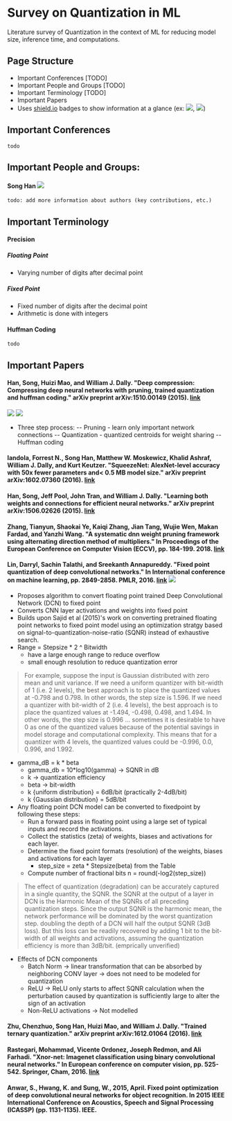 # Survey on Quantization in ML

Literature survey of Quantization in the context of ML for reducing model size, inference time, and computations.

## Page Structure
- Important Conferences [TODO]
- Important People and Groups [TODO]
- Important Terminology [TODO]
- Important Papers
- Uses [shield.io](https://shields.io/) badges to show information at a glance (ex: ![](https://img.shields.io/badge/impact--factor-33.49-purple), ![](https://img.shields.io/badge/type-hardware-orange.svg))

## Important Conferences

```
todo
```
<!-- 
### NeurIPS  ![](https://img.shields.io/badge/impact--factor-33.49-purple)
- Neural Information Processing Systems
- Dec 6, 2021 - Dec 14, 2021 - Online
- Premier machine learning conference
 -->

## Important People and Groups:

#### Song Han [![](https://img.shields.io/badge/h--index-40-blue.svg)](https://scholar.google.com/citations?user=E0iCaa4AAAAJ&hl=en&oi=ao)

```
todo: add more information about authors (key contributions, etc.)
```
## Important Terminology

#### Precision
##### Floating Point
- Varying number of digits after decimal point
##### Fixed Point
- Fixed number of digits after the decimal point
- Arithmetic is done with integers

#### Huffman Coding

```
todo
```
<!-- ### Attack types based on DNN model knowledge
#### White-box attacks
#### Black-box attacks

### Types based on attack setting
#### Theoretical
#### Digital (usually against image classifiers)
#### Simulation
#### Physical -->

## Important Papers

#### Han, Song, Huizi Mao, and William J. Dally. "Deep compression: Compressing deep neural networks with pruning, trained quantization and huffman coding." arXiv preprint arXiv:1510.00149 (2015). [link](https://arxiv.org/pdf/1510.00149.pdf) 
![](https://img.shields.io/badge/dataset-ImageNet-orange.svg) ![](https://img.shields.io/badge/models-AlexNet_|_VGG--16-green.svg) 
- Three step process:
-- Pruning - learn only important network connections
-- Quantization - quantized centroids for weight sharing
-- Huffman coding

#### Iandola, Forrest N., Song Han, Matthew W. Moskewicz, Khalid Ashraf, William J. Dally, and Kurt Keutzer. "SqueezeNet: AlexNet-level accuracy with 50x fewer parameters and< 0.5 MB model size." arXiv preprint arXiv:1602.07360 (2016). [link](https://arxiv.org/pdf/1602.07360.pdf)

#### Han, Song, Jeff Pool, John Tran, and William J. Dally. "Learning both weights and connections for efficient neural networks." arXiv preprint arXiv:1506.02626 (2015). [link](https://arxiv.org/pdf/1506.02626.pdf)

#### Zhang, Tianyun, Shaokai Ye, Kaiqi Zhang, Jian Tang, Wujie Wen, Makan Fardad, and Yanzhi Wang. "A systematic dnn weight pruning framework using alternating direction method of multipliers." In Proceedings of the European Conference on Computer Vision (ECCV), pp. 184-199. 2018. [link](https://arxiv.org/pdf/1804.03294v3.pdf)

#### Lin, Darryl, Sachin Talathi, and Sreekanth Annapureddy. "Fixed point quantization of deep convolutional networks." In International conference on machine learning, pp. 2849-2858. PMLR, 2016. [link](http://proceedings.mlr.press/v48/linb16.pdf) ![](https://img.shields.io/badge/dataset-CIFAR--10-orange.svg)
- Proposes algorithm to convert floating point trained Deep Convolutional Network (DCN) to fixed point 
- Converts CNN layer activations and weights into fixed point
- Builds upon Sajid et al (2015)'s work on converting pretrained floating point networks to fixed point model using an optimization stratgy based on signal-to-quantization-noise-ratio (SQNR) instead of exhaustive search.
- Range = Stepsize * 2 ^ Bitwidth
  - have a large enough range to reduce overflow
  - small enough resolution to reduce quantization error
> For example, suppose the input is Gaussian distributed with zero mean and unit variance. If we need a uniform quantizer with bit-width of 1 (i.e. 2 levels), the best approach is to place the quantized values at -0.798 and 0.798. In other words, the step size is 1.596. If we need a quantizer with bit-width of 2 (i.e. 4 levels), the best approach is to place the quantized values at -1.494, -0.498, 0.498, and 1.494. In other words, the step size is 0.996 ... sometimes it is desirable to have 0 as one of the quantized values because of the potential savings in model storage and computational complexity. This means that for a quantizer with 4 levels, the quantized values could be -0.996, 0.0, 0.996, and 1.992.
- gamma_dB = k * beta
  - gamma_db = 10*log10(gamma) -> SQNR in dB
  - k -> quantization efficiency
  - beta -> bit-width
  - k {uniform distribution} = 6dB/bit (practically 2-4dB/bit)
  - k {Gaussian distribution} = 5dB/bit
- Any floating point DCN model can be converted to fixedpoint by following these steps:
  - Run a forward pass in floating point using a large set of typical inputs and record the activations.
  - Collect the statistics (zeta) of weights, biases and activations for each layer.
  - Determine the fixed point formats (resolution) of the weights, biases and activations for each layer
    - step_size = zeta * Stepsize(beta) from the Table
  - Compute number of fractional bits n = round(-log2(step_size))
> The effect of quantization (degradation) can be accurately captured in a single quantity, the SQNR.
> the SQNR at the output of a layer in DCN is the Harmonic Mean of the SQNRs of all preceding quantization steps. Since the output SQNR is the harmonic mean, the network performance will be dominated by the worst quantization step.
> doubling the depth of a DCN will half the output SQNR (3dB loss). But this loss can be readily recovered by adding 1 bit to the bit-width of all weights and activations, assuming the quantization efficiency is more than 3dB/bit. (emprically unverified)
- Effects of DCN components
  - Batch Norm -> linear transformation that can be absorbed by neighboring CONV layer -> does not need to be modeled for quantization
  - ReLU -> ReLU only starts to affect SQNR calculation when the perturbation caused by quantization is sufficiently large to alter the sign of an activation
  - Non-ReLU activations -> Not modelled

#### Zhu, Chenzhuo, Song Han, Huizi Mao, and William J. Dally. "Trained ternary quantization." arXiv preprint arXiv:1612.01064 (2016). [link](https://arxiv.org/pdf/1612.01064.pdf)

#### Rastegari, Mohammad, Vicente Ordonez, Joseph Redmon, and Ali Farhadi. "Xnor-net: Imagenet classification using binary convolutional neural networks." In European conference on computer vision, pp. 525-542. Springer, Cham, 2016.  [link](https://link.springer.com/chapter/10.1007/978-3-319-46493-0_32)

#### Anwar, S., Hwang, K. and Sung, W., 2015, April. Fixed point optimization of deep convolutional neural networks for object recognition. In 2015 IEEE International Conference on Acoustics, Speech and Signal Processing (ICASSP) (pp. 1131-1135). IEEE. 
